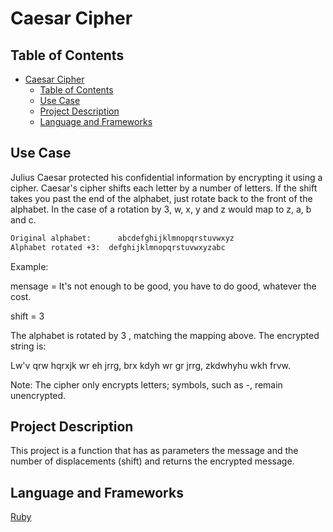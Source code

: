 # Caesar Cipher

## Table of Contents

- [Caesar Cipher](#caesar-cipher)
  - [Table of Contents](#table-of-contents)
  - [Use Case](#use-case)
  - [Project Description](#project-description)
  - [Language and Frameworks](#language-and-frameworks)

## Use Case

Julius Caesar protected his confidential information by encrypting it using a cipher. Caesar's cipher shifts each letter by a number of letters. If the shift takes you past the end of the alphabet, just rotate back to the front of the alphabet. In the case of a rotation by 3, w, x, y and z would map to z, a, b and c.

```sh
Original alphabet:      abcdefghijklmnopqrstuvwxyz
Alphabet rotated +3:  defghijklmnopqrstuvwxyzabc
```

Example:

mensage = It's not enough to be good, you have to do good, whatever the cost.

shift = 3

The alphabet is rotated by 3 , matching the mapping above. The encrypted string is:

Lw'v qrw hqrxjk wr eh jrrg, brx kdyh wr gr jrrg, zkdwhyhu wkh frvw.

Note: The cipher only encrypts letters; symbols, such as -, remain unencrypted.

## Project Description

This project is a function that has as parameters the message and the number of displacements (shift) and returns the encrypted message.

## Language and Frameworks

[Ruby](https://ruby-doc.org/)